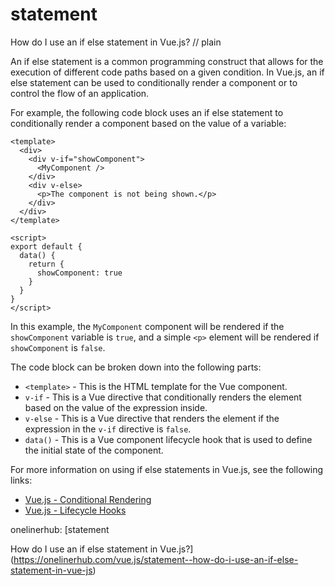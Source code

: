 # statement

How do I use an if else statement in Vue.js?
// plain

An if else statement is a common programming construct that allows for the execution of different code paths based on a given condition. In Vue.js, an if else statement can be used to conditionally render a component or to control the flow of an application.

For example, the following code block uses an if else statement to conditionally render a component based on the value of a variable:

```
<template>
  <div>
    <div v-if="showComponent">
      <MyComponent />
    </div>
    <div v-else>
      <p>The component is not being shown.</p>
    </div>
  </div>
</template>

<script>
export default {
  data() {
    return {
      showComponent: true
    }
  }
}
</script>
```

In this example, the `MyComponent` component will be rendered if the `showComponent` variable is `true`, and a simple `<p>` element will be rendered if `showComponent` is `false`.

The code block can be broken down into the following parts:

* `<template>` - This is the HTML template for the Vue component.
* `v-if` - This is a Vue directive that conditionally renders the element based on the value of the expression inside.
* `v-else` - This is a Vue directive that renders the element if the expression in the `v-if` directive is `false`.
* `data()` - This is a Vue component lifecycle hook that is used to define the initial state of the component.

For more information on using if else statements in Vue.js, see the following links:

* [Vue.js - Conditional Rendering](https://vuejs.org/v2/guide/conditional.html)
* [Vue.js - Lifecycle Hooks](https://vuejs.org/v2/guide/instance.html#Lifecycle-Diagram)

onelinerhub: [statement

How do I use an if else statement in Vue.js?](https://onelinerhub.com/vue.js/statement--how-do-i-use-an-if-else-statement-in-vue-js)